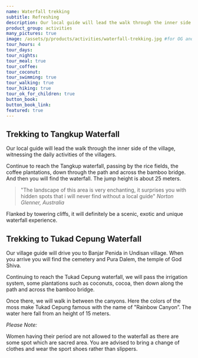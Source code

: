 ```yaml
---
name: Waterfall trekking
subtitle: Refreshing
description: Our local guide will lead the walk through the inner side of the village, and to reach the Tangkup waterfall, passing by the rice fields, the coffee plantations, down through the path and across the bamboo bridge. The jump height is about 25 meters.
product_group: activities
many_pictures: true
image: /assets/p/products/activities/waterfall-trekking.jpg #for OG and twitter cards
tour_hours: 4
tour_days:
tour_nights:
tour_meal: true
tour_coffee:
tour_coconut:
tour_swimming: true
tour_walking: true
tour_hiking: true
tour_ok_for_children: true
button_book:
button_book_link:
featured: true
---
```


## Trekking to Tangkup Waterfall

Our local guide will lead the walk through the inner side of the village, witnessing the daily activities of the villagers.

Continue to reach the Tangkup waterfall, passing by the rice fields, the coffee plantations, down through the path and across the bamboo bridge. And then you will find the waterfall. The jump height is about 25 meters.


>"The landscape of this area is very enchanting, it surprises you with hidden spots that i will never find without a local guide" _Norton Glenner, Australia_


Flanked by towering cliffs, it will definitely be a scenic, exotic and unique waterfall experience.


## Trekking to Tukad Cepung Waterfall


Our village guide will drive you to Banjar Penida in Undisan village. When you arrive you will find the cemetery and Pura Dalem, the temple of God Shiva.

Continuing to reach the Tukad Cepung waterfall, we will pass the irrigation system, some plantations such as coconuts, cocoa, then down along the path and across the bamboo bridge.

Once there, we will walk in between the canyons. Here the colors of the moss make Tukad Cepung famous with the name of "Rainbow Canyon”. The water here fall from an height of 15 meters.


_Please Note:_

Women having their period are not allowed to the waterfall as there are some spot which are sacred area. You are advised to bring a change of clothes and wear the sport shoes rather than slippers.
